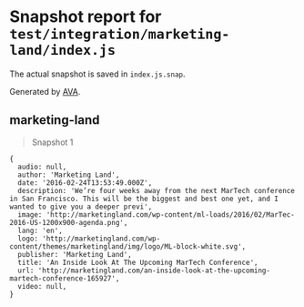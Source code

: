 # Snapshot report for `test/integration/marketing-land/index.js`

The actual snapshot is saved in `index.js.snap`.

Generated by [AVA](https://avajs.dev).

## marketing-land

> Snapshot 1

    {
      audio: null,
      author: 'Marketing Land',
      date: '2016-02-24T13:53:49.000Z',
      description: 'We’re four weeks away from the next MarTech conference in San Francisco. This will be the biggest and best one yet, and I wanted to give you a deeper previ',
      image: 'http://marketingland.com/wp-content/ml-loads/2016/02/MarTec-2016-US-1200x900-agenda.png',
      lang: 'en',
      logo: 'http://marketingland.com/wp-content/themes/marketingland/img/logo/ML-block-white.svg',
      publisher: 'Marketing Land',
      title: 'An Inside Look At The Upcoming MarTech Conference',
      url: 'http://marketingland.com/an-inside-look-at-the-upcoming-martech-conference-165927',
      video: null,
    }
